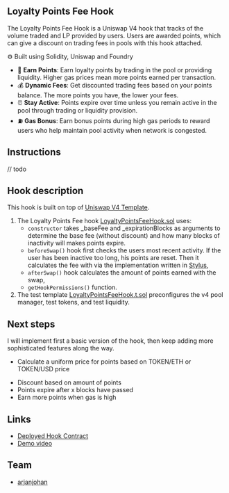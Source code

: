 ## Loyalty Points Fee Hook

The Loyalty Points Fee Hook is a Uniswap V4 hook that tracks of the volume traded and LP provided by users. Users are awarded points, which can give a discount on trading fees in pools with this hook attached.

⚙️ Built using Solidity, Uniswap and Foundry

- 🌟 **Earn Points**: Earn loyalty points by trading in the pool or providing liquidity. Higher gas prices mean more points earned per transaction.
- 💰 **Dynamic Fees**: Get discounted trading fees based on your points balance. The more points you have, the lower your fees.
- ⏰ **Stay Active**: Points expire over time unless you remain active in the pool through trading or liquidity provision.
- ⛽ **Gas Bonus**: Earn bonus points during high gas periods to reward users who help maintain pool activity when network is congested.

## Instructions

// todo

## Hook description

This hook is built on top of [Uniswap V4 Template](https://github.com/uniswapfoundation/v4-template).


1. The Loyalty Points Fee hook [LoyaltyPointsFeeHook.sol](src/LoyaltyPointsFeeHook.sol) uses:
    - `constructor` takes _baseFee and _expirationBlocks as arguments to determine the base fee (without discount) and how many blocks of inactivity will makes points expire.
    - `beforeSwap()` hook first checks the users most recent activity. If the user has been inactive too long, his points are reset. Then it calculates the fee with via the implementation written in [Stylus](TODO),
    - `afterSwap()` hook calculates the amount of points earned with the swap,
    <!-- - `beforeAddLiquidity()` hook, -->
    <!-- - `beforeRemoveLiquidity()` hook, -->
    - `getHookPermissions()` function.
2. The test template [LoyaltyPointsFeeHook.t.sol](test/LoyaltyPointsFeeHook.t.sol) preconfigures the v4 pool manager, test tokens, and test liquidity.

## Next steps

I will implement first a basic version of the hook, then keep adding more sophisticated features along the way.
<!-- - Hook that awards points for amount of input tokens (ignoring token prices) -->
- Calculate a uniform price for points based on TOKEN/ETH or TOKEN/USD price
<!-- - Fixed discount if points > threshold -->
- Discount based on amount of points
- Points expire after x blocks have passed
- Earn more points when gas is high

## Links
- [Deployed Hook Contract]()
- [Demo video]()

## Team 
- [arjanjohan](https://x.com/arjanjohan)
